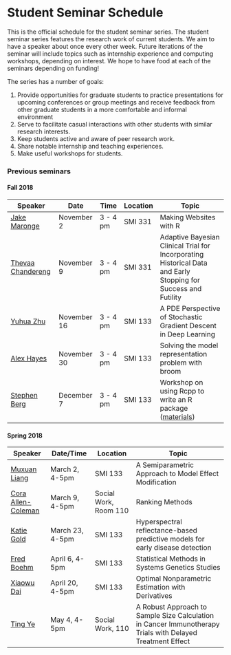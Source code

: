 # Student Seminar Schedule

This is the official schedule for the student seminar series. The student seminar series features the research work of current students. We aim to have a speaker about once every other week. Future iterations of the seminar will include topics such as internship experience and computing workshops, depending on interest. We hope to have food at each of the seminars depending on funding!

The series has a number of goals:
1. Provide opportunities for graduate students to practice presentations for upcoming conferences or group meetings and receive feedback from other graduate students in a more comfortable and informal environment
2. Serve to facilitate casual interactions with other students with similar research interests.
3. Keep students active and aware of peer research work.
4. Share notable internship and teaching experiences.
5. Make useful workshops for students.

### Previous seminars

#### Fall 2018

| Speaker                                                            | Date        | Time     | Location | Topic                                                                                                           |
|--------------------------------------------------------------------|-------------|----------|----------|-----------------------------------------------------------------------------------------------------------------|
| <a href="fliers/maronge_seminar_2018.pdf">Jake Maronge</a>         | November 2  | 3 - 4 pm | SMI 331  | Making Websites with R                                                                                          |
| <a href="fliers/chandereng_seminar_2018.pdf">Thevaa Chandereng</a> | November 9  | 3 - 4 pm | SMI 331  | Adaptive Bayesian Clinical Trial for Incorporating  Historical Data and Early Stopping for Success and Futility |
| <a href="fliers/zhu_seminar_2018.pdf">Yuhua Zhu</a>                | November 16 | 3 - 4 pm | SMI 133  | A PDE Perspective of Stochastic Gradient Descent in Deep Learning                                               |
| <a href="fliers/hayes_seminar_2018.pdf">Alex Hayes</a>             | November 30 | 3 - 4 pm | SMI 133  | Solving the model representation problem with broom                                                             |
| <a href="fliers/berg_seminar_2018.pdf">Stephen Berg</a>            | December 7  | 3 - 4 pm | SMI 133  | Workshop on using Rcpp to write an R package (<a href="workshops/berg/materials.zip">materials</a>)             |

#### Spring 2018

| Speaker                                                        | Date/Time       | Location              | Topic                                                                                                     |
|----------------------------------------------------------------|-----------------|-----------------------|-----------------------------------------------------------------------------------------------------------|
| <a href="fliers/muxuan_seminar_2018.pdf">Muxuan Liang</a>      | March 2, 4-5pm  | SMI 133               | A Semiparametric Approach to Model Effect Modification                                                    |
| <a href="fliers/cora_seminar_2018.pdf"> Cora Allen-Coleman</a> | March 9, 4-5pm  | Social Work, Room 110 | Ranking Methods                                                                                           |
| <a href="fliers/katie_seminar_2018.pdf"> Katie Gold</a>        | March 23, 4-5pm | SMI 133               | Hyperspectral reflectance-based predictive models for early disease detection                             |
| <a href="fliers/fred_seminar_2018.pdf"> Fred Boehm </a>        | April 6, 4-5pm  | SMI 133               | Statistical Methods in Systems Genetics Studies                                                           |
| <a href="fliers/xiaowu_seminar_2018.pdf">Xiaowu Dai</a>        | April 20, 4-5pm | SMI 133               | Optimal Nonparametric Estimation with Derivatives                                                         |
| <a href="fliers/ting_seminar_2018.pdf">Ting Ye</a>             | May 4, 4-5pm    | Social Work, 110      | A Robust Approach to Sample Size Calculation in Cancer Immunotherapy Trials with Delayed Treatment Effect |

